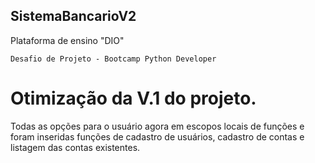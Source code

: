## SistemaBancarioV2

Plataforma de ensino "DIO"

    Desafio de Projeto - Bootcamp Python Developer

  # Otimização da V.1 do projeto.

  Todas as opções para o usuário agora em escopos locais de funções e foram inseridas funções de cadastro de usuários, cadastro de contas e listagem das contas existentes.
